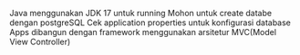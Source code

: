 Java menggunakan JDK 17 untuk running
Mohon untuk create databe dengan postgreSQL
Cek application properties untuk konfigurasi database
Apps dibangun dengan framework menggunakan arsitetur MVC(Model View Controller)
